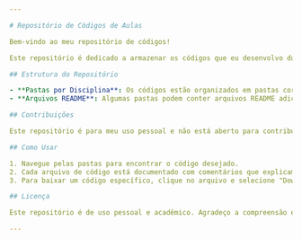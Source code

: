 ```yaml
---

# Repositório de Códigos de Aulas

Bem-vindo ao meu repositório de códigos!

Este repositório é dedicado a armazenar os códigos que eu desenvolvo durante as aulas da faculdade. A ideia é manter um histórico dos códigos fornecidos pelos meus professores e das atividades realizadas em aula. Criar um repositório no GitHub é uma forma prática de organizar e salvar esses códigos, facilitando o acesso e a revisão no futuro.

## Estrutura do Repositório

- **Pastas por Disciplina**: Os códigos estão organizados em pastas correspondentes às disciplinas ou cursos. Dentro de cada pasta, os códigos são organizados por data ou tema, conforme o necessário.
- **Arquivos README**: Algumas pastas podem conter arquivos README adicionais com informações específicas sobre os códigos ou tarefas.

## Contribuições

Este repositório é para meu uso pessoal e não está aberto para contribuições externas. No entanto, se você encontrar algum erro ou tiver sugestões para melhorias na organização, sinta-se à vontade para entrar em contato!

## Como Usar

1. Navegue pelas pastas para encontrar o código desejado.
2. Cada arquivo de código está documentado com comentários que explicam sua funcionalidade.
3. Para baixar um código específico, clique no arquivo e selecione "Download".

## Licença

Este repositório é de uso pessoal e acadêmico. Agradeço a compreensão e respeito às informações e códigos aqui armazenados.

---
```

